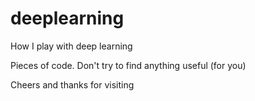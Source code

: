 # deeplearning
How I play with deep learning

Pieces of code. Don't try to find anything useful (for you)

Cheers and thanks for visiting

